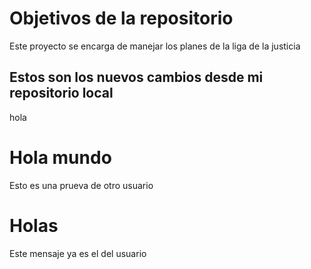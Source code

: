 # Objetivos de la repositorio

Este proyecto se encarga de manejar los planes de la liga de la justicia

## Estos son los nuevos cambios desde mi repositorio local
hola


# Hola mundo 

Esto es una prueva de otro usuario


# Holas 

Este mensaje ya es el del usuario
